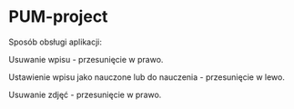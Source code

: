 # PUM-project

Sposób obsługi aplikacji:

Usuwanie wpisu - przesunięcie w prawo.

Ustawienie wpisu jako nauczone lub do nauczenia - przesunięcie w lewo.

Usuwanie zdjęć - przesunięcie w prawo.